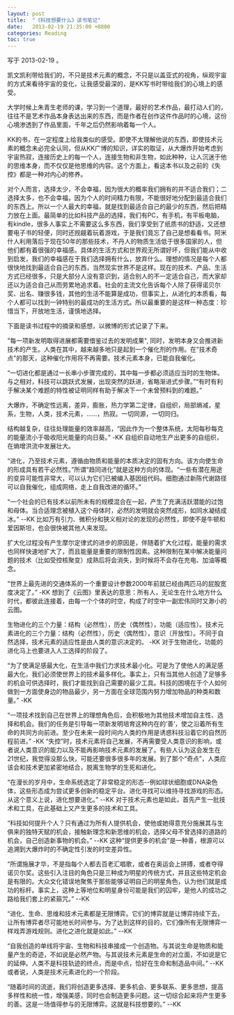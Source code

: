 ```yaml
---
layout: post
title:  "《科技想要什么》读书笔记"
date:   2013-02-19 21:35:00 +0800
categories: Reading
toc: true
---
```


写于 2013-02-19 。

凯文凯利带给我们的，不只是技术元素的概念，不只是以盖亚式的视角，纵观宇宙的方式来看待宇宙的变化，让我感受最深的，是KK写书时带给我们的心境上的感受。

大学时候上朱青生老师的课，学习到一个道理，最好的艺术作品，最打动人们的，往往不是艺术作品本身表达出来的东西，而是作者在创作这件作品时的心境，这份心境渗透到了作品里面，千年之后仍然影响着每一个人。

KK的书，在一定程度上给我类似的感受。即使不太理解他说的东西，即使技术元素的概念未必完全认同，但从KK广博的知识，详实的取证，从大爆炸开始考虑到宇宙热寂，连接历史上的每一个人，连接生物和非生物，如此种种，让人沉迷于他的思维本身，而不仅仅是他思维的内容。这个方面上，看这本书以及之前的《失控》都是一种对内心的修养。

对个人而言，选择太少，不会幸福，因为很大的概率我们拥有的并不适合我们；二选择太多，也不会幸福，因为个人的时间精力有限，不能很好地分配到最适合我们的东西上。所以一个人最大的幸福，就是找到最适合自己的最少的东西，然后把精力放在上面。最简单的比如科技产品的选择，我们有PC，有手机，有平板电脑，有kindle，很多人事实上不需要这么多东西，我们享受到了纸质书的舒适，又还想要电子书的轻便，同时还觊觎着玩着游戏，于是我们竟忘了自己是想看看书。阿米什人利用落后于现在50年的那些技术，不丹人的物质生活低于很多国家的人，但他们都有着很强的幸福感。具体的生活方式和世界观无所谓好坏，但我们能从中收到启发，我们的幸福感在于我们选择拥有什么，放弃什么。理想的情况是每个人都很快地找到最适合自己的东西，当然现实世界不是这样。现在的技术、产品、生活方式已经很多，只是大部分人没有意识到，适合别人的不一定适合自己，而大家却还以为适合自己从而劳累地追求着。社会的主流文化告诉每个人除了获得诺贝尔奖、出名、赚很多钱，其他的生活不能算是成功，但事实上，从进化的本质看，每个人都可以找到一钟特别的最成功的生活方式。所以最重要的是这样一种态度：珍惜当下，开放地生活，谨慎地选择。

下面是读书过程中的摘录和感想，以微博的形式记录了下来。

"每一项新发明取得进展都需要借鉴过去的发明成果", 同时，发明本身又会推进新技术的产生。人类在其中，越来越多地只是起到一个催化剂的作用。在"技术奇点"的那天，这种催化作用将不再需要。技术元素本身，已能自我催化。

“一切进化都是通过一长串小步骤完成的，其中每一步都必须适应当时的生物体。与之相对，科技可以跳跃式发展，出现突然的跃进，省略渐进式步骤。”“有时有利于解决某个难题的特性被证明同样有助于解决下一个未曾预料到的难题。”

大爆炸，不确定性远离，差异，膨胀，热力学第二定律，自组织，局部熵减，星系，生物，人类，技术元素，……，热寂。一切同源，一切同归。

结构越复杂，往往处理能量的效率越高，“因此作为一个整体系统，太阳每秒每克的能量流小于吸收阳光能量的向日葵。” -KK 自组织自动地生产出更多的自组织，在熵增洪流中发展壮大。

“进化，乃至技术元素，遵循由物质和能量的本质决定的固有方向。该方向使生命的形成具有若干必然性。”所谓“趋同进化”就是这种方向的体现。“一些有潜在用途的变异可能性非常大，可以认为它们已被编入基因组代码。细胞通过新陈代谢路径可以自我催化，组成网络，走上自我改进的循环。”

“一个社会的已有技术以前所未有的规模混合在一起，产生了充满活跃潜能的过饱和母体。当合适理念被植入这个母体时，必然的发明就会突然成形，如同水凝结成冰。” --KK 比如万有引力、微积分和狭义相对论的发现的必然性，即使不是牛顿和爱因斯坦，也会很快被其他人来发现。

扩大化过程没有产生摩尔定律式的进步的原因是，伴随着扩大化过程，能量的需求也同样快速地扩大了，而且能量是重要的限制性因素。这种限制在某中解决能量问题的技术（比如受控核聚变）成熟后将会消失，到时候将不会存在充电、加油等概念。

“世界上最先进的交通体系的一个重要设计参数2000年前就已经由两匹马的屁股宽度决定了。” -KK 想到了《云图》里表达的意思：所有人，无论生在什么地方什么时代，都彼此连接着，由每一个个体的时空，构成了时空中一副宏伟同时又渺小的云图。

生物进化的三个力量：结构（必然性），历史（偶然性），功能（适应性）。技术元素进化的三个力量：结构（必然性），历史（偶然性），意识（开放性）。不同于自然选择，技术元素的适应性是由人类的意识决定的。 -KK 对于生物进化，功能的进化马上也要进入人工选择的阶段了。

“为了使满足感最大化，在生活中我们力求技术最小化。可是为了使他人的满足感最大化，我们必须使世界上的技术最多样化。事实上，只有当其他人创造了足够多的机会可供选择时，我们才能找到自己需要的最少工具。科技的困境在于个人如何做到一方面使身边的物品最少，另一方面在全球范围内努力增加物品的种类和数量。” -KK

“一项技术找到自己在世界上的理想角色后，会积极地为其他技术增加自主性、选择和机会。我们的任务是引导每一项新发明培育这种内在的‘善’，使之沿着所有生命的共同方向前进。至少在未来一段时间内人类的作用是诱惑科技沿着它的自然历程前进。” -KK “失控”时，技术元素将自己发展，不再需要受人类意识的影响，或者说人类意识的能力以及不能再影响技术元素的发展了。有些人认为这会发生在21世纪，我觉得没那么快，可能还要很多很多年的发展。到了那个“奇点”，人类应该会和技术更加紧密地结合，脱离生物学的生死和进化。

“在漫长的岁月中，生命系统选定了非常稳定的形态--例如球状细胞或DNA染色体，这些形态成为尝试更多创新的稳定平台。进化寻找可以维持寻找游戏的形态。从这个意义上说，进化想要进化。” --KK 对于技术元素也是如此，首先产生一批技术和工具，在此基础上又产生更多的技术和工具。

“科技如何提升个人？只有通过为所有人提供机会，使他或她得意充分施展其与生俱来的独特天赋的机会，接触新理念和新思维的机会，选择父母不曾选择的道路的机会，自己创造新事物的机会。” --KK 这种“提供更多的机会”是一种善，根源可以追溯到大爆炸时的不确定性引发的时空差异性。

“所谓施展才华，不是指每个人都去百老汇唱歌，或者在奥运会上拼搏，或者夺得诺贝尔奖。这些引入注目的角色只是三种成为明星的传统方式，并且这些特定机会是有限的。大众文化错误地聚焦于那些能够证明自己的明星角色，认为他们就是成功的标杆。事实上，这种上等地位和明星身份可能是我们的囚牢，是他人的成功之路给我们套上的紧箍咒。” --KK

“进化、生命、思维和技术元素都是无限博弈。它们的博弈就是让博弈持续下去，让所有博弈者尽可能地长时间参与。为了达到这样的目的，它们像所有无限博弈一样戏弄游戏规则。进化之进化就是如此。” --KK

“自我创造的单线将宇宙、生物和科技串接成一个创造物。与其说生命是物质和能量产生的奇迹，不如说是必然产物。与其说技术元素是生命的对立面，不如说是它的延伸。人类不是科技轨迹的终点，而是中点，恰好在生命和制造品中间。” --KK 或者说，人类是技术元素进化的一个阶段。

“随着时间的流逝，我们将创造更多选择、更多机会、更多联系、更多思想，提高多样性和统一性，增强美感，同时也会制造更多问题。这一切综合起来将产生更多的善。这是一场值得参与的无限博弈。这就是科技想要的。” --KK
